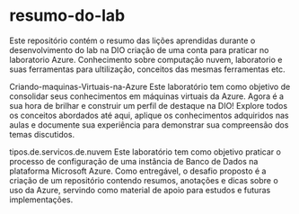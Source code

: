 # resumo-do-lab
Este repositório contém o resumo das lições aprendidas durante o desenvolvimento do lab na DIO
criação de uma conta para praticar no laboratorio Azure.
Conhecimento sobre computação nuvem, laboratorio e suas ferramentas para ultilização, conceitos das mesmas ferramentas etc.

Criando-maquinas-Virtuais-na-Azure
Este laboratório tem como objetivo de consolidar seus conhecimentos em máquinas virtuais da Azure. Agora é a sua hora de brilhar e construir um perfil de destaque na DIO! Explore todos os conceitos abordados até aqui, aplique os conhecimentos adquiridos nas aulas e documente sua experiência para demonstrar sua compreensão dos temas discutidos.

tipos.de.servicos.de.nuvem
Este laboratório tem como objetivo praticar o processo de configuração de uma instância de Banco de Dados na plataforma Microsoft Azure. Como entregável, o desafio proposto é a criação de um repositório contendo resumos, anotações e dicas sobre o uso da Azure, servindo como material de apoio para estudos e futuras implementações.





